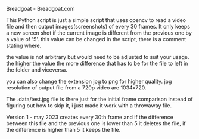 Breadgoat - Breadgoat.com

This Python script is just a simple script that uses opencv to read
a video file and then output images(screenshots) of every 30 frames.
It only keeps a new screen shot if the current image is different
from the previous one by a value of '5'.
this value can be changed in the script, there is a comment stating where.

the value is not arbitrary but would need to be adjusted to suit
your usage.
the higher the value the more difference that has to be
for the file to left in the folder and viceversa.

you can also change the extension jpg to png for higher quality.
jpg resolution of output file from a 720p video are 1034x720.

The .data/test.jpg file is there just for the initial frame comparison
instead of figuring out how to skip it, i just made it work with a throwaway file.

Version 1 - may 2023 creates every 30th frame and if the difference between this file and
the previous one is lower than 5 it deletes the file, if the difference is higher than 5 it keeps the file.
